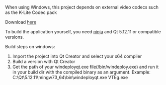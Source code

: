 When using Windows, this project depends on external video codecs such as the K-Lite Codec pack

Download [here](https://codecguide.com/download_kl.htm)

To build the application yourself, you need [ninja](https://ninja-build.org/) and Qt 5.12.11 or compatible versions.

Build steps on windows:
1. Import the project into Qt Creator and select your x64 compiler
2. Build a version with Qt Creator
3. Get the path of your windeployqt.exe file(<qtdir>/bin/windeploy.exe) and run it in your build dir with the compiled binary as an argument.
Example: C:\Qt\5.12.11\mingw73_64\bin\windeployqt.exe VTEg.exe
